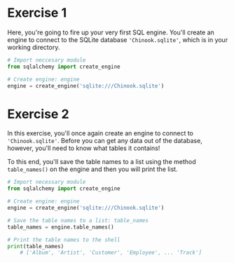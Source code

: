 # Exercise 1

Here, you're going to fire up your very first SQL engine. You'll create an engine to connect to the SQLite database `'Chinook.sqlite'`, which is in your working directory. 

```python
# Import neccesary module
from sqlalchemy import create_engine

# Create engine: engine
engine = create_engine('sqlite:///Chinook.sqlite')
```

# Exercise 2

In this exercise, you'll once again create an engine to connect to `'Chinook.sqlite'`. Before you can get any data out of the database, however, you'll need to know what tables it contains!

To this end, you'll save the table names to a list using the method `table_names()` on the engine and then you will print the list.

```python
# Import necessary module
from sqlalchemy import create_engine

# Create engine: engine
engine = create_engine('sqlite:///Chinook.sqlite')

# Save the table names to a list: table_names
table_names = engine.table_names()

# Print the table names to the shell
print(table_names)
	# ['Album', 'Artist', 'Customer', 'Employee', ... 'Track']
```
